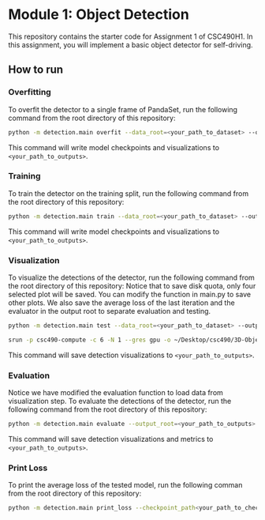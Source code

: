 # Module 1: Object Detection

This repository contains the starter code for Assignment 1 of CSC490H1.
In this assignment, you will implement a basic object detector for self-driving.

## How to run

### Overfitting

To overfit the detector to a single frame of PandaSet, run the following command
from the root directory of this repository:

```bash
python -m detection.main overfit --data_root=<your_path_to_dataset> --output_root=<your_path_to_outputs>
```

This command will write model checkpoints and visualizations to `<your_path_to_outputs>`.

### Training

To train the detector on the training split, run the following command
from the root directory of this repository:

```bash
python -m detection.main train --data_root=<your_path_to_dataset> --output_root=<your_path_to_outputs>
```

This command will write model checkpoints and visualizations to `<your_path_to_outputs>`.

### Visualization

To visualize the detections of the detector, run the following command
from the root directory of this repository:
Notice that to save disk quota, only four selected plot will be saved. You can modify the function in main.py to save other plots. We also save the average loss of the last iteration and the evaluator in the output root to separate evaluation and testing.

```bash
python -m detection.main test --data_root=<your_path_to_dataset> --output_root=<your_path_to_outputs> --checkpoint_path<your_path_to_checkpoint>

srun -p csc490-compute -c 6 -N 1 --gres gpu -o ~/Desktop/csc490/3D-Object-Detection/output/visualization/pa_009/outfile python3 -m detection.main test --data_root=/u/csc490h/dataset --output_root=/h/u9/c7/00/shigongy/Desktop/csc490/3D-Object-Detection/output/visualization/pa_009 --checkpoint_path=/h/u9/c7/00/shigongy/Desktop/csc490/3D-Object-Detection/output/train/pa_009.pth
```

This command will save detection visualizations to `<your_path_to_outputs>`.

### Evaluation

Notice we have modified the evaluation function to load data from visualization step.
To evaluate the detections of the detector, run the following command
from the root directory of this repository:

```bash
python -m detection.main evaluate --output_root=<your_path_to_outputs> --checkpoint_path<your_path_to_checkpoint>
```

This command will save detection visualizations and metrics to `<your_path_to_outputs>`.

### Print Loss

To print the average loss of the tested model, run the following comman from the root directory of this repository:

```bash
python -m detection.main print_loss --checkpoint_path<your_path_to_checkpoint>
```
